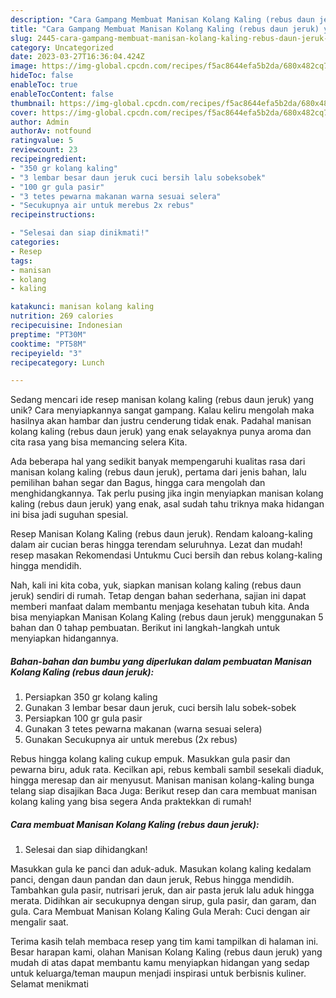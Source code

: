 ```yaml
---
description: "Cara Gampang Membuat Manisan Kolang Kaling (rebus daun jeruk) yang Lezat"
title: "Cara Gampang Membuat Manisan Kolang Kaling (rebus daun jeruk) yang Lezat"
slug: 2445-cara-gampang-membuat-manisan-kolang-kaling-rebus-daun-jeruk-yang-lezat
category: Uncategorized
date: 2023-03-27T16:36:04.424Z
image: https://img-global.cpcdn.com/recipes/f5ac8644efa5b2da/680x482cq70/manisan-kolang-kaling-rebus-daun-jeruk-foto-resep-utama.jpg
hideToc: false
enableToc: true
enableTocContent: false
thumbnail: https://img-global.cpcdn.com/recipes/f5ac8644efa5b2da/680x482cq70/manisan-kolang-kaling-rebus-daun-jeruk-foto-resep-utama.jpg
cover: https://img-global.cpcdn.com/recipes/f5ac8644efa5b2da/680x482cq70/manisan-kolang-kaling-rebus-daun-jeruk-foto-resep-utama.jpg
author: Admin
authorAv: notfound
ratingvalue: 5
reviewcount: 23
recipeingredient:
- "350 gr kolang kaling"
- "3 lembar besar daun jeruk cuci bersih lalu sobeksobek"
- "100 gr gula pasir"
- "3 tetes pewarna makanan warna sesuai selera"
- "Secukupnya air untuk merebus 2x rebus"
recipeinstructions:

- "Selesai dan siap dinikmati!"
categories:
- Resep
tags:
- manisan
- kolang
- kaling

katakunci: manisan kolang kaling 
nutrition: 269 calories
recipecuisine: Indonesian
preptime: "PT30M"
cooktime: "PT58M"
recipeyield: "3"
recipecategory: Lunch

---
```





Sedang mencari ide resep manisan kolang kaling (rebus daun jeruk) yang unik? Cara menyiapkannya sangat gampang. Kalau keliru mengolah maka hasilnya akan hambar dan justru cenderung tidak enak. Padahal manisan kolang kaling (rebus daun jeruk) yang enak selayaknya punya aroma dan cita rasa yang bisa memancing selera Kita.





Ada beberapa hal yang sedikit banyak mempengaruhi kualitas rasa dari manisan kolang kaling (rebus daun jeruk), pertama dari jenis bahan, lalu pemilihan bahan segar dan Bagus, hingga cara mengolah dan menghidangkannya. Tak perlu pusing jika ingin menyiapkan manisan kolang kaling (rebus daun jeruk) yang enak,      asal sudah tahu triknya maka hidangan ini bisa jadi suguhan spesial.














Resep Manisan Kolang Kaling (rebus daun jeruk). Rendam kaloang-kaling dalam air cucian beras hingga terendam seluruhnya. Lezat dan mudah! resep masakan Rekomendasi Untukmu Cuci bersih dan rebus kolang-kaling hingga mendidih.






Nah, kali ini kita coba, yuk, siapkan manisan kolang kaling (rebus daun jeruk) sendiri di rumah. Tetap dengan bahan sederhana, sajian ini dapat memberi manfaat dalam membantu menjaga kesehatan tubuh kita. Anda bisa menyiapkan Manisan Kolang Kaling (rebus daun jeruk) menggunakan 5 bahan dan 0 tahap pembuatan. Berikut ini langkah-langkah untuk menyiapkan hidangannya.

<!--inarticleads1-->

##### Bahan-bahan dan bumbu yang diperlukan dalam pembuatan Manisan Kolang Kaling (rebus daun jeruk):

1. Persiapkan 350 gr kolang kaling
1. Gunakan 3 lembar besar daun jeruk, cuci bersih lalu sobek-sobek
1. Persiapkan 100 gr gula pasir
1. Gunakan 3 tetes pewarna makanan (warna sesuai selera)
1. Gunakan Secukupnya air untuk merebus (2x rebus)


Rebus hingga kolang kaling cukup empuk. Masukkan gula pasir dan pewarna biru, aduk rata. Kecilkan api, rebus kembali sambil sesekali diaduk, hingga meresap dan air menyusut. Manisan manisan kolang-kaling bunga telang siap disajikan Baca Juga: Berikut resep dan cara membuat manisan kolang kaling yang bisa segera Anda praktekkan di rumah! 

<!--inarticleads2-->

##### Cara membuat Manisan Kolang Kaling (rebus daun jeruk):


1. Selesai dan siap dihidangkan!

Masukkan gula ke panci dan aduk-aduk. Masukan kolang kaling kedalam panci, dengan daun pandan dan daun jeruk, Rebus hingga mendidih. Tambahkan gula pasir, nutrisari jeruk, dan air pasta jeruk lalu aduk hingga merata. Didihkan air secukupnya dengan sirup, gula pasir, dan garam, dan gula. Cara Membuat Manisan Kolang Kaling Gula Merah: Cuci dengan air mengalir saat. 

Terima kasih telah membaca resep yang tim kami tampilkan di halaman ini. Besar harapan kami, olahan Manisan Kolang Kaling (rebus daun jeruk) yang mudah di atas dapat membantu kamu menyiapkan hidangan yang sedap untuk keluarga/teman maupun menjadi inspirasi untuk berbisnis kuliner. Selamat menikmati
